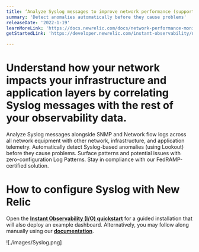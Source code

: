 ```yaml
---
title: ‘Analyze Syslog messages to improve network performance (support for FedRAMP)'
summary: 'Detect anomalies automatically before they cause problems'
releaseDate: '2022-1-19'
learnMoreLink: 'https://docs.newrelic.com/docs/network-performance-monitoring/setup-performance-monitoring/network-syslog-monitoring/' 
getStartedLink: 'https://developer.newrelic.com/instant-observability/network-syslog/478be4d3-134a-4738-995a-7bbe020edcad/'

---
```


# Understand how your network impacts your infrastructure and application layers by correlating Syslog messages with the rest of your observability data.

Analyze Syslog messages alongside SNMP and Network flow logs across all network equipment with other network, infrastructure, and application telemetry.
Automatically detect Syslog-based anomalies (using Lookout) before they cause problems.
Surface patterns and potential issues with zero-configuration Log Patterns.
Stay in compliance with our FedRAMP-certified solution.

# How to configure Syslog with New Relic
Open the [**Instant Observability (I/O) quickstart**](https://developer.newrelic.com/instant-observability/network-syslog/478be4d3-134a-4738-995a-7bbe020edcad/) for a guided installation that will also deploy an example dashboard. Alternatively, you may follow along manually using our [**documentation**](https://docs.newrelic.com/docs/network-performance-monitoring/setup-performance-monitoring/network-syslog-monitoring/).

![./images/Syslog.png]